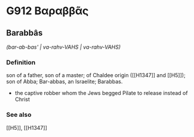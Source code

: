 # G912 Βαραββᾶς

## Barabbâs

_(bar-ab-bas' | va-rahv-VAHS | va-rahv-VAHS)_

### Definition

son of a father, son of a master; of Chaldee origin ([[H1347]] and [[H5]]); son of Abba; Bar-abbas, an Israelite; Barabbas.

- the captive robber whom the Jews begged Pilate to release instead of Christ

### See also

[[H5]], [[H1347]]

